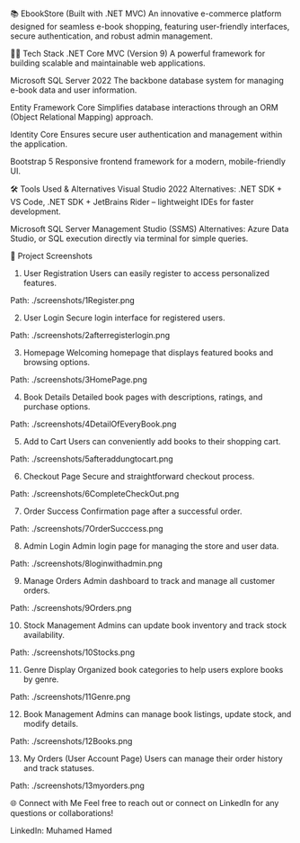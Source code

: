 📚 EbookStore (Built with .NET MVC)
An innovative e-commerce platform designed for seamless e-book shopping, featuring user-friendly interfaces, secure authentication, and robust admin management.

🧑‍💻 Tech Stack
.NET Core MVC (Version 9)
A powerful framework for building scalable and maintainable web applications.

Microsoft SQL Server 2022
The backbone database system for managing e-book data and user information.

Entity Framework Core
Simplifies database interactions through an ORM (Object Relational Mapping) approach.

Identity Core
Ensures secure user authentication and management within the application.

Bootstrap 5
Responsive frontend framework for a modern, mobile-friendly UI.

🛠 Tools Used & Alternatives
Visual Studio 2022
Alternatives: .NET SDK + VS Code, .NET SDK + JetBrains Rider – lightweight IDEs for faster development.

Microsoft SQL Server Management Studio (SSMS)
Alternatives: Azure Data Studio, or SQL execution directly via terminal for simple queries.

📸 Project Screenshots
1. User Registration
Users can easily register to access personalized features.

Path: ./screenshots/1Register.png

2. User Login
Secure login interface for registered users.

Path: ./screenshots/2afterregisterlogin.png

3. Homepage
Welcoming homepage that displays featured books and browsing options.

Path: ./screenshots/3HomePage.png

4. Book Details
Detailed book pages with descriptions, ratings, and purchase options.

Path: ./screenshots/4DetailOfEveryBook.png

5. Add to Cart
Users can conveniently add books to their shopping cart.

Path: ./screenshots/5afteraddungtocart.png

6. Checkout Page
Secure and straightforward checkout process.

Path: ./screenshots/6CompleteCheckOut.png

7. Order Success
Confirmation page after a successful order.

Path: ./screenshots/7OrderSucccess.png

8. Admin Login
Admin login page for managing the store and user data.

Path: ./screenshots/8loginwithadmin.png

9. Manage Orders
Admin dashboard to track and manage all customer orders.

Path: ./screenshots/9Orders.png

10. Stock Management
Admins can update book inventory and track stock availability.

Path: ./screenshots/10Stocks.png

11. Genre Display
Organized book categories to help users explore books by genre.

Path: ./screenshots/11Genre.png

12. Book Management
Admins can manage book listings, update stock, and modify details.

Path: ./screenshots/12Books.png

13. My Orders (User Account Page)
Users can manage their order history and track statuses.

Path: ./screenshots/13myorders.png

🌐 Connect with Me
Feel free to reach out or connect on LinkedIn for any questions or collaborations!

LinkedIn: Muhamed Hamed


